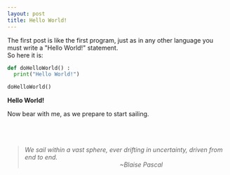 ```yaml
---
layout: post
title: Hello World!
---
```


The first post is like the first program, just as in any other language you must write a "Hello World!" statement.  
So here it is:  

```python
def doHelloWorld() :
  print("Hello World!")

doHelloWorld()
```  

**Hello World!**  

Now bear with me, as we prepare to start sailing.  
<br/>
<br/>
<br/>
>*We sail within a vast sphere, ever drifting in uncertainty, driven from end to end.*  
>&nbsp;&nbsp;&nbsp;&nbsp;&nbsp;&nbsp;&nbsp;&nbsp;&nbsp;&nbsp;&nbsp;&nbsp;&nbsp;&nbsp;&nbsp;&nbsp;&nbsp;&nbsp;&nbsp;&nbsp;&nbsp;&nbsp;&nbsp;&nbsp;&nbsp;&nbsp;&nbsp;&nbsp;&nbsp;&nbsp;&nbsp;&nbsp;&nbsp;&nbsp;&nbsp;&nbsp;&nbsp;&nbsp;&nbsp;&nbsp;&nbsp;&nbsp;&nbsp;&nbsp;&nbsp;&nbsp;&nbsp;&nbsp;&nbsp;&nbsp;&nbsp;&nbsp;&nbsp;&nbsp;&nbsp;*~Blaise Pascal*
